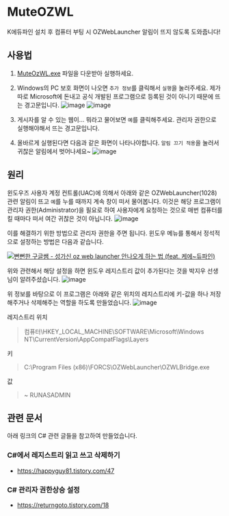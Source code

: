 # MuteOZWL
K에듀파인 설치 후 컴퓨터 부팅 시 OZWebLauncher 알림이 뜨지 않도록 도와줍니다! 

## 사용법
1. [MuteOzWL.exe](https://github.com/progh2/MuteOZWL/releases/download/v1.0/MuteOzWL.zip) 파일을 다운받아 실행하세요.

2. Windows의 PC 보호 화면이 나오면 `추가 정보`를 클릭해서 `실행`을 눌러주세요. 제가 따로 Microsoft에 돈내고 공식 개발된 프로그램으로 등록된 것이 아니기 때문에 뜨는 경고문입니다. 
![image](https://user-images.githubusercontent.com/1307187/77645671-723bd700-6fa6-11ea-8e6c-36e19db83289.png) 
![image](https://user-images.githubusercontent.com/1307187/77645690-7bc53f00-6fa6-11ea-849b-91880cffc3bc.png)

3. 게시자를 알 수 있는 웹이... 뭐라고 물어보면 `예`를 클릭해주세요. 관리자 권한으로 실행해야해서 뜨는 경고문입니다. 

4. 올바르게 실행된다면 다음과 같은 화면이 나타나야합니다. `알림 끄기 적용`을 눌러서 귀찮은 알림에서 벗어나세요~ 
![image](https://user-images.githubusercontent.com/1307187/77645794-b0d19180-6fa6-11ea-8a9d-652fc28d8946.png)



## 원리
윈도우즈 사용자 계정 컨트롤(UAC)에 의해서 아래와 같은 OZWebLauncher(1028) 관련 알림이 뜨고 `예`를 누를 때까지 계속 창이 떠서 물어봅니다. 이것은 해당 프로그램이 관리자 권한(Administrator)을 필요로 하여 사용자에게 요청하는 것으로 매번 컴퓨터를 킬 때마다 떠서 여간 귀찮은 것이 아닙니다.
![image](https://user-images.githubusercontent.com/1307187/77643251-63ebbc00-6fa2-11ea-9644-0de5ab7cdc43.png)

이를 해결하기 위한 방법으로 관리자 권한을 주면 됩니다. 윈도우 메뉴를 통해서 정석적으로 설정하는 방법은 다음과 같습니다.

[![뻔뻔한 구글쌤 - 성가신 oz web launcher 안나오게 하는 법 (feat. 케에~듀파인)](https://i.ytimg.com/vi/23Gsk3yg4r4/hqdefault.jpg?sqp=-oaymwEZCNACELwBSFXyq4qpAwsIARUAAIhCGAFwAQ==&rs=AOn4CLAhpOkK2MYCUG6N6BR-jXjUSBFJ_A)](https://www.youtube.com/watch?v=23Gsk3yg4r4&feature=youtu.be&fbclid=IwAR39ZFfA2bDts7_SHbJlt42gdxHV-sSLWDNEXdvMdsKInQnaCZMS2pRSodo)

위와 관련해서 해당 설정을 하면 윈도우 레지스트리 값이 추가된다는 것을 박지우 선생님이 알려주셨습니다.
![image](https://user-images.githubusercontent.com/1307187/77643592-02781d00-6fa3-11ea-96f4-15fb41fdc210.png)

위 정보를 바탕으로 이 프로그램은 아래와 같은 위치의 레지스트리에 키-값을 하나 저장해주거나 삭제해주는 역할을 하도록 만들었습니다.
![image](https://user-images.githubusercontent.com/1307187/77643978-a6fa5f00-6fa3-11ea-8854-39f010ba14ff.png)

레지스트리 위치
> 컴퓨터\HKEY_LOCAL_MACHINE\SOFTWARE\Microsoft\Windows NT\CurrentVersion\AppCompatFlags\Layers 

키
> C:\Program Files (x86)\FORCS\OZWebLauncher\OZWLBridge.exe

값
> ~ RUNASADMIN

## 관련 문서
아래 링크의 C# 관련 글들을 참고하여 만들었습니다.

### C#에서 레지스트리 읽고 쓰고 삭제하기
 * https://happyguy81.tistory.com/47

### C# 관리자 권한상승 설정
 * https://returngoto.tistory.com/18
